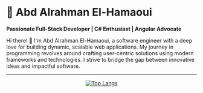 
# 🌟 Abd Alrahman El-Hamaoui  

**Passionate Full-Stack Developer | C# Enthusiast | Angular Advocate**

Hi there! 👋 I'm Abd Alrahman El-Hamaoui, a software engineer with a deep love for building dynamic, scalable web applications. My journey in programming revolves around crafting user-centric solutions using modern frameworks and technologies. I strive to bridge the gap between innovative ideas and impactful software.

---
<div align="center">

[![Top Langs](https://readme-stats-pied-ten.vercel.app/api/top-langs/?username=karlof002&theme=dark&langs_count=19&layout=pie&card_width=1000)](https://github.com/anuraghazra/github-readme-stats)

</div>
